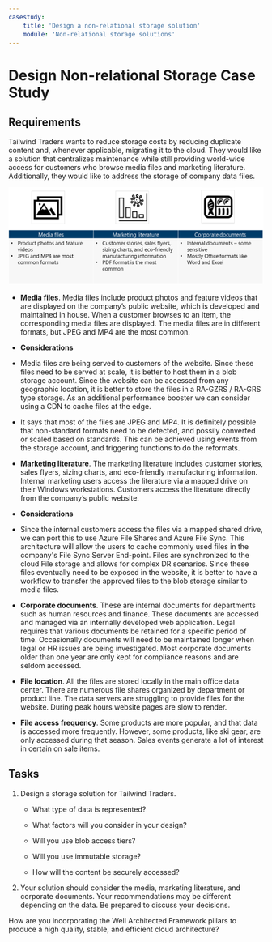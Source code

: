 ```yaml
---
casestudy:
    title: 'Design a non-relational storage solution'
    module: 'Non-relational storage solutions'
---
```

# Design Non-relational Storage Case Study

## Requirements

Tailwind Traders wants to reduce storage costs by reducing duplicate content and, whenever applicable, migrating it to the cloud. They would like a solution that centralizes maintenance while still providing world-wide access for customers who browse media files and marketing literature. Additionally, they would like to address the storage of company data files. 

![Non-relational storage architecture](media/Nonrelational%20storage.png)

 

* **Media files**. Media files include product photos and feature videos that are displayed on the company’s public website, which is developed and maintained in house. When a customer browses to an item, the corresponding media files are displayed. The media files are in different formats, but JPEG and MP4 are the most common. 

* **Considerations**
* Media files are being served to customers of the website. Since these files need to be served at scale, it is better to host them in a blob storage account. Since the website can be accessed from any geographic location, it is better to store the files in a RA-GZRS / RA-GRS type storage. As an additional performance booster we can consider using a CDN to cache files at the edge. 
* It says that most of the files are JPEG and MP4. It is definitely possible that non-standard formats need to be detected, and possily converted or scaled based on standards. This can be achieved using events from the storage account, and triggering functions to do the reformats. 

* **Marketing literature**. The marketing literature includes customer stories, sales flyers, sizing charts, and eco-friendly manufacturing information. Internal marketing users access the literature via a mapped drive on their Windows workstations. Customers access the literature directly from the company’s public website.

* **Considerations**
* Since the internal customers access the files via a mapped shared drive, we can port this to use Azure File Shares and Azure File Sync. This architecture will allow the users to cache commonly used files in the company's File Sync Server End-point. Files are synchronized to the cloud File storage and allows for complex DR scenarios. Since these files eventually need to be exposed in the website, it is better to have a workflow to transfer the approved files to the blob storage similar to media files. 

* **Corporate documents**. These are internal documents for departments such as human resources and finance. These documents are accessed and managed via an internally developed web application. Legal requires that various documents be retained for a specific period of time. Occasionally documents will need to be maintained longer when legal or HR issues are being investigated. Most corporate documents older than one year are only kept for compliance reasons and are seldom accessed.

* **File location**. All the files are stored locally in the main office data center. There are numerous file shares organized by department or product line. The data servers are struggling to provide files for the website. During peak hours website pages are slow to render. 

* **File access frequency**. Some products are more popular, and that data is accessed more frequently. However, some products, like ski gear, are only accessed during that season. Sales events generate a lot of interest in certain on sale items. 

## Tasks

1. Design a storage solution for Tailwind Traders. 

      * What type of data is represented? 

      * What factors will you consider in your design?

      * Will you use blob access tiers?

      * Will you use immutable storage?

      * How will the content be securely accessed?

2.  Your solution should consider the media, marketing literature, and corporate documents. Your recommendations may be different depending on the data. Be prepared to discuss your decisions. 

How are you incorporating the Well Architected Framework pillars to produce a high quality, stable, and efficient cloud architecture?
